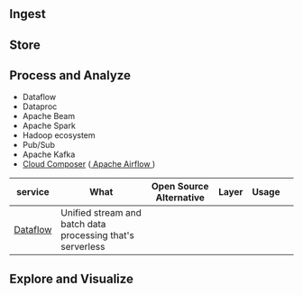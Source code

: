 # 

## Ingest

## Store

## Process and Analyze
- Dataflow
- Dataproc
- Apache Beam
- Apache Spark
- Hadoop ecosystem
- Pub/Sub
- Apache Kafka
- [Cloud Composer](https://cloud.google.com/composer) ([ Apache Airflow ](https://airflow.apache.org/docs/))


| service                                       | What                                                       | Open Source Alternative | Layer | Usage |     |
| --------------------------------------------- | ---------------------------------------------------------- | ----------------------- | ----- | ----- | --- |
| [Dataflow](https://cloud.google.com/dataflow) | Unified stream and batch data processing that's serverless |                         |       |       |     |


## Explore and Visualize